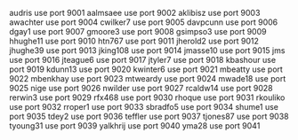 audris use port 9001
aalmsaee use port 9002
aklibisz use port 9003
awachter use port 9004
cwilker7 use port 9005
davpcunn use port 9006
dgay1 use port 9007
gmoore3 use port 9008
gsimpso3 use port 9009
hhughe11 use port 9010
htn767 use port 9011
jherold2 use port 9012
jhughe39 use port 9013
jking108 use port 9014
jmasse10 use port 9015
jms use port 9016
jteague6 use port 9017
jtyler7 use port 9018
kbashour use port 9019
kdunn13 use port 9020
kwinter6 use port 9021
mbeatty use port 9022
mbenkhay use port 9023
mtweardy use port 9024
mwade18 use port 9025
nige use port 9026
nwilder use port 9027
rcaldw14 use port 9028
rerwin3 use port 9029
rfx468 use port 9030
rhoque use port 9031
rkouliko use port 9032
rroper1 use port 9033
sbradfo5 use port 9034
shume1 use port 9035
tdey2 use port 9036
teffler use port 9037
tjones87 use port 9038
tyoung31 use port 9039
yalkhrij use port 9040
yma28 use port 9041
